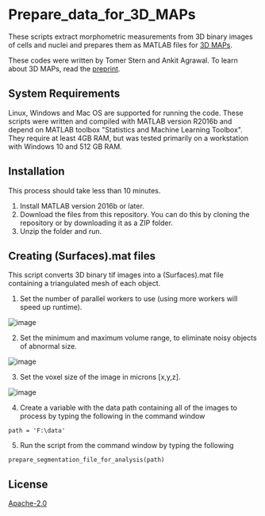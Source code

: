 # Prepare_data_for_3D_MAPs
These scripts extract morphometric measurements from 3D binary images of cells and nuclei and prepares them as MATLAB files for [3D MAPs](https://github.com/ZelzerLab/3D-MAPs/blob/main/README.md/). 

These codes were written by Tomer Stern and Ankit Agrawal. To learn about 3D MAPs, read the [preprint](https://www.biorxiv.org/content/10.1101/2020.07.28.225409v1/).

## System Requirements

Linux, Windows and Mac OS are supported for running the code. These scripts were written and compiled with MATLAB version R2016b and depend on MATLAB toolbox "Statistics and Machine Learning Toolbox". They require at least 4GB RAM, but was tested primarily on a workstation with Windows 10 and 512 GB RAM. 

## Installation

This process should take less than 10 minutes.

1. Install MATLAB version 2016b or later.
2. Download the files from this repository. You can do this by cloning the repository or by downloading it as a ZIP folder.
3. Unzip the folder and run.



## Creating (Surfaces).mat files

This script converts 3D binary tif images into a (Surfaces).mat file containing a triangulated mesh of each object. 

1. Set the number of parallel workers to use (using more workers will speed up runtime).

![image](https://user-images.githubusercontent.com/58815992/112824484-4066c000-9093-11eb-9998-77b9b31bf9e5.png)

2. Set the minimum and maximum volume range, to eliminate noisy objects of abnormal size.

![image](https://user-images.githubusercontent.com/58815992/112824756-96d3fe80-9093-11eb-8ddc-2ba7aaa047ff.png)

3. Set the voxel size of the image in microns [x,y,z].

![image](https://user-images.githubusercontent.com/58815992/112825156-18c42780-9094-11eb-9506-9789a5886726.png)

4. Create a variable with the data path containing all of the images to process by typing the following in the command window



 ```
path = 'F:\data'
```

5. Run the script from the command window by typing the following
 ```
prepare_segmentation_file_for_analysis(path)
```

## License
[Apache-2.0](https://opensource.org/licenses/Apache-2.0)
